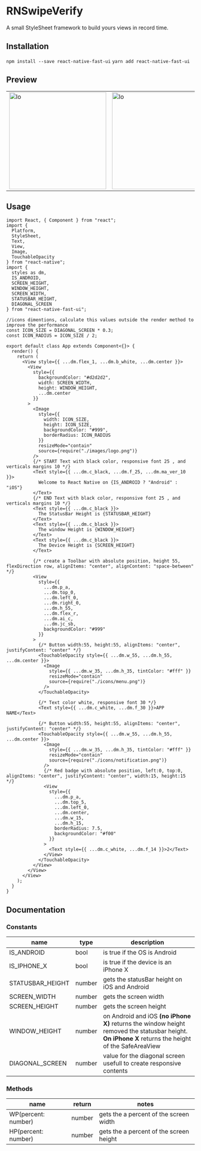 RNSwipeVerify
=========

A small StyleSheet framework to build yours views in record time.

## **Installation**
  `npm install --save react-native-fast-ui`
   `yarn add react-native-fast-ui`

## **Preview**

| | |
| --- | --- |
| <img width="259" alt="lo" src="https://user-images.githubusercontent.com/15864336/48955616-ba636900-ef1c-11e8-915b-5fa53939ffb3.png"> | <img width="259" alt="lo" src="https://user-images.githubusercontent.com/15864336/49022236-5a5e0400-f162-11e8-9c71-50f21cd999e1.png"> |






## **Usage**


```JSX
import React, { Component } from "react";
import {
  Platform,
  StyleSheet,
  Text,
  View,
  Image,
  TouchableOpacity
} from "react-native";
import {
  styles as dm,
  IS_ANDROID,
  SCREEN_HEIGHT,
  WINDOW_HEIGHT,
  SCREEN_WIDTH,
  STATUSBAR_HEIGHT,
  DIAGONAL_SCREEN
} from "react-native-fast-ui";

//icons dimentions, calculate this values outside the render method to improve the performance
const ICON_SIZE = DIAGONAL_SCREEN * 0.3;
const ICON_RADIUS = ICON_SIZE / 2;

export default class App extends Component<{}> {
  render() {
    return (
      <View style={{ ...dm.flex_1, ...dm.b_white, ...dm.center }}>
        <View
          style={{
            backgroundColor: "#d2d2d2",
            width: SCREEN_WIDTH,
            height: WINDOW_HEIGHT,
            ...dm.center
          }}
        >
          <Image
            style={{
              width: ICON_SIZE,
              height: ICON_SIZE,
              backgroundColor: "#999",
              borderRadius: ICON_RADIUS
            }}
            resizeMode="contain"
            source={require("./images/logo.png")}
          />
          {/* START Text with black color, responsive font 25 , and verticals margins 10 */}
          <Text style={{ ...dm.c_black, ...dm.f_25, ...dm.ma_ver_10 }}>
            Welcome to React Native on {IS_ANDROID ? "Android" : "iOS"}
          </Text>
          {/* END Text with black color, responsive font 25 , and verticals margins 10 */}
          <Text style={{ ...dm.c_black }}>
            The StatusBar Height is {STATUSBAR_HEIGHT}
          </Text>
          <Text style={{ ...dm.c_black }}>
            The window Height is {WINDOW_HEIGHT}
          </Text>
          <Text style={{ ...dm.c_black }}>
            The Device Height is {SCREEN_HEIGHT}
          </Text>

          {/* create a Toolbar with absolute position, height 55, flexDirection row, alignItems: "center", alignContent: "space-between" */}
          <View
            style={{
              ...dm.p_a,
              ...dm.top_0,
              ...dm.left_0,
              ...dm.right_0,
              ...dm.h_55,
              ...dm.flex_r,
              ...dm.ai_c,
              ...dm.jc_sb,
              backgroundColor: "#999"
            }}
          >
            {/* Button width:55, height:55, alignItems: "center", justifyContent: "center" */}
            <TouchableOpacity style={{ ...dm.w_55, ...dm.h_55, ...dm.center }}>
              <Image
                style={{ ...dm.w_35, ...dm.h_35, tintColor: "#fff" }}
                resizeMode="contain"
                source={require("./icons/menu.png")}
              />
            </TouchableOpacity>

            {/* Text color white, responsive font 30 */}
            <Text style={{ ...dm.c_white, ...dm.f_30 }}>APP NAME</Text>

            {/* Button width:55, height:55, alignItems: "center", justifyContent: "center" */}
            <TouchableOpacity style={{ ...dm.w_55, ...dm.h_55, ...dm.center }}>
              <Image
                style={{ ...dm.w_35, ...dm.h_35, tintColor: "#fff" }}
                resizeMode="contain"
                source={require("./icons/notification.png")}
              />
              {/* Red badge with absolute position, left:0, top:0, alignItems: "center", justifyContent: "center", width:15, height:15 */}
              <View
                style={{
                  ...dm.p_a,
                  ...dm.top_5,
                  ...dm.left_0,
                  ...dm.center,
                  ...dm.w_15,
                  ...dm.h_15,
                  borderRadius: 7.5,
                  backgroundColor: "#f00"
                }}
              >
                <Text style={{ ...dm.c_white, ...dm.f_14 }}>2</Text>
              </View>
            </TouchableOpacity>
          </View>
        </View>
      </View>
    );
  }
}
```






## **Documentation**

### Constants
| name | type | description |
| --- | --- | --- |
| IS_ANDROID | bool | is true if the OS is Android |
| IS_IPHONE_X | bool | is true if the device is an iPhone X |
| STATUSBAR_HEIGHT | number | gets the statusBar height on iOS and Android |
| SCREEN_WIDTH | number | gets the screen width |
| SCREEN_HEIGHT | number | gets the screen height |
| WINDOW_HEIGHT | number | on Android and iOS **(no iPhone X)** returns the window height removed the statusbar height. **On iPhone X** returns the height of the SafeAreaView |
| DIAGONAL_SCREEN | number | value for the diagonal screen usefull to create responsive contents |



### Methods

| name |  return | notes |
| --- | --- | --- |
| WP(percent: number) | number | gets the a percent of the screen width |
| HP(percent: number) | number | gets the a percent of the screen height |